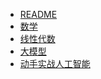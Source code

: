 - [README]()
- [数学](./math.md)
- [线性代数](./linear.md)
- [大模型](./llm.md)
- [动手实战人工智能](https://aibydoing.com/intro)
